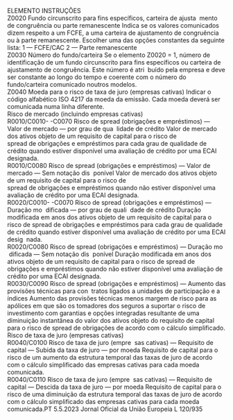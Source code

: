  
ELEMENTO  INSTRUÇÕES  
Z0020  Fundo circunscrito para fins 
específicos, carteira de ajusta ­
mento de congruência ou 
parte remanescente  Indica se os valores comunicados dizem respeito a um FCFE, a uma carteira de 
ajustamento de congruência ou à parte remanescente. Escolher uma das opções 
constantes da seguinte lista: 
1 — FCFE/CAC 
2 — Parte remanescente  
Z0030  Número do fundo/carteira  Se o elemento Z0020 = 1, número de identificação de um fundo circunscrito para 
fins específicos ou carteira de ajustamento de congruência. Este número é atri ­
buído pela empresa e deve ser constante ao longo do tempo e coerente com o 
número do fundo/carteira comunicado noutros modelos.  
Z0040  Moeda para o risco de taxa de 
juro (empresas cativas)  Indicar o código alfabético ISO 4217 da moeda da emissão. Cada moeda deverá 
ser comunicada numa linha diferente.  
Risco de mercado (incluindo empresas cativas)  
R0010/C0010- 
-C0070  Risco de  spread  (obrigações e 
empréstimos) — Valor de 
mercado — por grau de qua ­
lidade de crédito  Valor de mercado dos ativos objeto de um requisito de capital para o risco de  
spread  de obrigações e empréstimos para cada grau de qualidade de crédito quando 
estiver disponível uma avaliação de crédito por uma ECAI designada.  
R0010/C0080  Risco de  spread  (obrigações e 
empréstimos) — Valor de 
mercado — Sem notação dis ­
ponível  Valor de mercado dos ativos objeto de um requisito de capital para o risco de  
spread  de obrigações e empréstimos quando não estiver disponível uma avaliação 
de crédito por uma ECAI designada.  
R0020/C0010- 
-C0070  Risco de  spread  (obrigações e 
empréstimos) — Duração mo ­
dificada — por grau de quali ­
dade de crédito  Duração modificada em anos dos ativos objeto de um requisito de capital para o 
risco de  spread  de obrigações e empréstimos para cada grau de qualidade de 
crédito quando estiver disponível uma avaliação de crédito por uma ECAI desig ­
nada.  
R0020/C0080  Risco de  spread  (obrigações e 
empréstimos) — Duração mo ­
dificada — Sem notação dis ­
ponível  Duração modificada em anos dos ativos objeto de um requisito de capital para o 
risco de  spread  de obrigações e empréstimos quando não estiver disponível uma 
avaliação de crédito por uma ECAI designada.  
R0030/C0090  Risco de  spread  (obrigações e 
empréstimos) — Aumento das 
provisões técnicas para con ­
tratos ligados a unidades de 
participação e a índices  Aumento das provisões técnicas menos margem de risco para as apólices em que 
são os tomadores dos seguros a suportar o risco de investimento com garantias e 
opções integradas resultante de uma diminuição instantânea do valor dos ativos 
objeto do requisito de capital para o risco de  spread  de obrigações de acordo com 
o cálculo simplificado.  
Risco de taxa de juro (empresas cativas)  
R0040/C0100  Risco de taxa de juro (empre ­
sas cativas) — Requisito de 
capital — Subida da taxa de 
juro — por moeda  Requisito de capital para o risco de um aumento da estrutura temporal das taxas 
de juro de acordo com o cálculo simplificado das empresas cativas para cada 
moeda comunicada.  
R0040/C0110  Risco de taxa de juro (empre ­
sas cativas) — Requisito de 
capital — Descida da taxa de 
juro — por moeda  Requisito de capital para o risco de uma diminuição da estrutura temporal das 
taxas de juro de acordo com o cálculo simplificado das empresas cativas para cada 
moeda comunicada.PT  5.5.2023 Jornal Oficial da União Europeia L 120/935